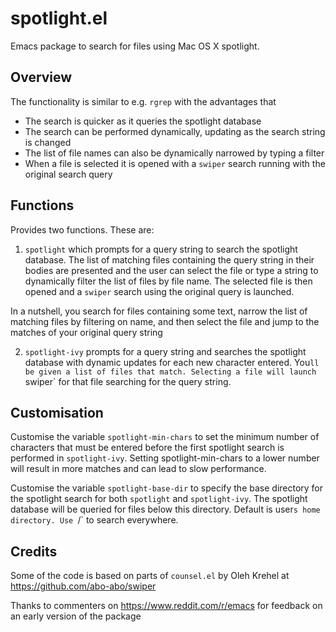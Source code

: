 # spotlight.el
Emacs package to search for files using Mac OS X spotlight.

## Overview
The functionality is similar to e.g. `rgrep` with the advantages that

- The search is quicker as it queries the spotlight database
- The search can be performed dynamically, updating as the search
string is changed
- The list of file names can also be dynamically narrowed by typing a
filter
- When a file is selected it is opened with a `swiper` search running
with the original search query

## Functions
Provides two functions. These are:

1. `spotlight` which prompts for a query string to search the
spotlight database. The list of matching files containing the query
string in their bodies are presented and the user can select the file
or type a string to dynamically filter the list of files by file name.
The selected file is then opened and a `swiper` search using the
original query is launched.

 In a nutshell, you search for files containing some text, narrow
 the list of matching files by filtering on name, and then select
 the file and jump to the matches of your original query string

2. `spotlight-ivy` prompts for a query string and searches the
spotlight database with dynamic updates for each new character
entered. You`ll be given a list of files that match. Selecting a
file will launch `swiper` for that file searching for the query
string.

## Customisation
Customise the variable `spotlight-min-chars` to set the minimum
number of characters that must be entered before the first
spotlight search is performed in `spotlight-ivy`. Setting
spotlight-min-chars to a lower number will result in more matches
and can lead to slow performance.

Customise the variable `spotlight-base-dir` to specify the base
directory for the spotlight search for both `spotlight` and
`spotlight-ivy`. The spotlight database will be queried for files
below this directory. Default is user`s home directory. Use `/` to
search everywhere.


## Credits
Some of the code is based on parts of `counsel.el` by Oleh Krehel
at https://github.com/abo-abo/swiper

Thanks to commenters on https://www.reddit.com/r/emacs for feedback
on an early version of the package
